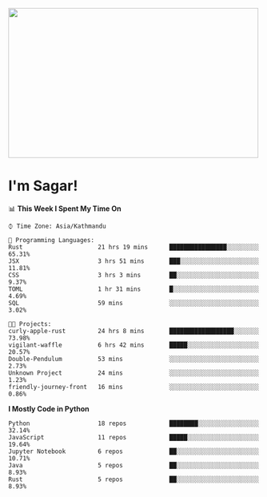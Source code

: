 
<img src="https://media.giphy.com/media/3ornk57KwDXf81rjWM/giphy.gif" width="500" height="300" frameBorder="0" class="giphy-embed" allowFullScreen></img>

#   I'm Sagar!

<!--START_SECTION:waka-->
📊 **This Week I Spent My Time On** 

```text
⌚︎ Time Zone: Asia/Kathmandu

💬 Programming Languages: 
Rust                     21 hrs 19 mins      ████████████████░░░░░░░░░   65.31% 
JSX                      3 hrs 51 mins       ███░░░░░░░░░░░░░░░░░░░░░░   11.81% 
CSS                      3 hrs 3 mins        ██░░░░░░░░░░░░░░░░░░░░░░░   9.37% 
TOML                     1 hr 31 mins        █░░░░░░░░░░░░░░░░░░░░░░░░   4.69% 
SQL                      59 mins             ░░░░░░░░░░░░░░░░░░░░░░░░░   3.02%

🐱‍💻 Projects: 
curly-apple-rust         24 hrs 8 mins       ██████████████████░░░░░░░   73.98% 
vigilant-waffle          6 hrs 42 mins       █████░░░░░░░░░░░░░░░░░░░░   20.57% 
Double-Pendulum          53 mins             ░░░░░░░░░░░░░░░░░░░░░░░░░   2.73% 
Unknown Project          24 mins             ░░░░░░░░░░░░░░░░░░░░░░░░░   1.23% 
friendly-journey-front   16 mins             ░░░░░░░░░░░░░░░░░░░░░░░░░   0.86%

```

**I Mostly Code in Python** 

```text
Python                   18 repos            ████████░░░░░░░░░░░░░░░░░   32.14% 
JavaScript               11 repos            █████░░░░░░░░░░░░░░░░░░░░   19.64% 
Jupyter Notebook         6 repos             ██░░░░░░░░░░░░░░░░░░░░░░░   10.71% 
Java                     5 repos             ██░░░░░░░░░░░░░░░░░░░░░░░   8.93% 
Rust                     5 repos             ██░░░░░░░░░░░░░░░░░░░░░░░   8.93%

```



<!--END_SECTION:waka-->
